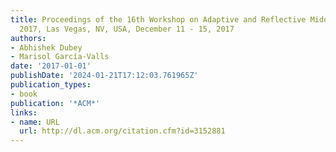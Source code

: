 ```yaml
---
title: Proceedings of the 16th Workshop on Adaptive and Reflective Middleware, ARM@Middleware
  2017, Las Vegas, NV, USA, December 11 - 15, 2017
authors:
- Abhishek Dubey
- Marisol García-Valls
date: '2017-01-01'
publishDate: '2024-01-21T17:12:03.761965Z'
publication_types:
- book
publication: '*ACM*'
links:
- name: URL
  url: http://dl.acm.org/citation.cfm?id=3152881
---
```

